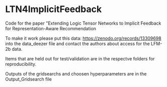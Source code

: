 # LTN4ImplicitFeedback

Code for the paper "Extending Logic Tensor Networks to Implicit Feedback for Representation-Aware Recommendation

To make it work please put this data: https://zenodo.org/records/13309698 into the data_deezer file and contact the authors about access for the LFM-2b data. 

Items that are held out for test/validation are in the respectve folders for reproducibility.

Outputs of the gridsearchs and choosen hyperparameters are in the Output_Gridsearch file

